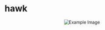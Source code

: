 # hawk
<div style="text-align: center;">
  <img src="https://github.com/yourusername/yourrepository/raw/main/images/example.png" alt="Example Image">
</div>

